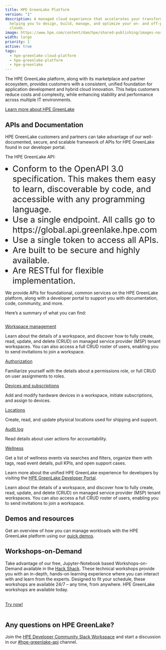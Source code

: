 ```yaml
---
title: HPE GreenLake Platform
version: "1"
description: A managed cloud experience that accelerates your transformation by
  helping you to design, build, manage, and optimize your on- and off-premises
  clouds.
image: https://www.hpe.com/content/dam/hpe/shared-publishing/images-norend/generic-named/c-e/Data-slice-CO-02-16-9.jpg.hpetransform/bounded-resize:width=1200/image.webp
width: large
priority: 1
active: true
tags:
  - hpe-greenlake-cloud-platform
  - hpe-greenlake-platform
  - hpe-greenlake
---
```

<style>
ul li{
 font-size:27px;
}
</style>

The HPE GreenLake platform, along with its marketplace and partner ecosystem, provides customers with a consistent, unified foundation for application development and hybrid cloud innovation. This helps customers reduce costs and complexity, while enhancing stability and performance across multiple IT environments.

[Learn more about HPE GreenLake](https://www.hpe.com/us/en/greenlake.html)

## APIs and Documentation

HPE GreenLake customers and partners can take advantage of our well-documented, secure, and scalable framework of APIs for HPE GreenLake found in our developer portal. 

The HPE GreenLake API:

* Conform to the OpenAPI 3.0 specification. This makes them easy to learn, discoverable by code, and accessible with any programming language.
* Use a single endpoint. All calls go to ht<span>tps://</span>global.api.greenlake.hpe.com
* Use a single token to access all APIs.
* Are built to be secure and highly available.
* Are RESTful for flexible implementation.

We provide APIs for foundational, common services on the HPE GreenLake platform, along with a developer portal to support you with documentation, code, community, and more. 

Here’s a summary of what you can find:

<p style="font-size: 27px">

<u>[Workspace management](https://developer.greenlake.hpe.com/docs/greenlake/services/iam/)</u>

Learn about the details of a workspace, and discover how to fully create, read, update, and delete (CRUD) on managed service provider (MSP) tenant workspaces. You can also access a full CRUD roster of users, enabling you to send invitations to join a workspace.

<u>Authorization</u>

Familiarize yourself with the details about a permissions role, or full CRUD on user assignments to roles.

<u>[Devices](https://developer.greenlake.hpe.com/docs/greenlake/services/device-management/public) and [subscriptions](https://developer.greenlake.hpe.com/docs/greenlake/services/subscription-management/public)</u>

Add and modify hardware devices in a workspace, initiate subscriptions, and assign to devices.

<u>[Locations](https://developer.greenlake.hpe.com/docs/greenlake/services/location-management/public)</u>

Create, read, and update physical locations used for shipping and support.

<u>[Audit log](https://developer.greenlake.hpe.com/docs/greenlake/services/audit-logs/public/)</u>

Read details about user actions for accountability.

<u>[Wellness](https://developer.greenlake.hpe.com/docs/greenlake/services/wellness/public/)</u>

Get a list of wellness events via searches and filters, organize them with tags, read event details, pull KPIs, and open support cases.
</p>

Learn more about the unified HPE GreenLake experience for developers by visiting the [HPE GreenLake Developer Portal](https://developer.greenlake.hpe.com).

Learn about the details of a workspace, and discover how to fully create, read, update, and delete (CRUD) on managed service provider (MSP) tenant workspaces. You can also access a full CRUD roster of users, enabling you to send invitations to join a workspace.

## Demos and resources

Get an overview of how you can manage workloads with the HPE GreenLake platform using our [quick demos](https://www.hpe.com/us/en/greenlake/demos.html).

## Workshops-on-Demand

Take advantage of our free, Jupyter-Notebook based Workshops-on-Demand available in the [Hack Shack](https://developer.hpe.com/hackshack/). These technical workshops provide you with an in-depth, hands-on learning experience where you can interact with and learn from the experts. Designed to fit your schedule, these workshops are available 24/7 – any time, from anywhere. HPE GreenLake workshops are available today.

<br/>

<link rel="stylesheet" href="https://www.w3schools.com/w3css/4/w3.css">
<div class="w3-container w3-center w3-margin-bottom">
  <a href="/hackshack/workshops"><button type="button" class="button">Try now!</button></a>
</div>

<br/>

## Any questions on HPE GreenLake?

Join the [HPE Developer Community Slack Workspace](https://slack.hpedev.io/) and start a discussion in our [\#hpe-greenlake-api](https://hpedev.slack.com/archives/C02EG5XFK8Q) channel.